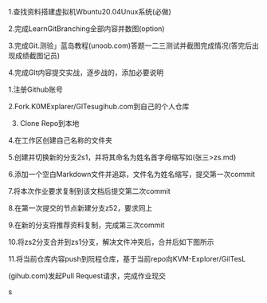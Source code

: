 1.查找资料搭建虚拟机Wbuntu20.04Unux系统(必做)

2.完成LearnGitBranching全部内容并数图(option)

3.完成Git.测验」蓝岛教程(unoob.com)答题一二三测试并截图完成情况(答完后出现成绩截图记员)

4.完成Glt内容提交实战，逐步战的，添加必要说明

1.注册Github账号

2.Fork.K0MExplarer/GlTesugihub.com到自己的个人仓库

3. Clone Repo到本地

4.在工作区创建自己名称的文件夹

5.创建并切换新的分支2s1，并将其命名为姓名首字母缩写如(张三>zs.md)

6.添加一个空白Markdown文件并追踪，文件名为姓名缩写，提交第一次commit

7.将本次作业要求复制到该文档后提交第二次commit

8.在第一次提交的节点新建分支z52，要求同上

9.在新的分支将推荐资料复制，完成第三次commit

10.将zs2分支合并到zs1分支，解决文件冲突后，合并后如下图所示

11.将当前仓库内容push到阮程仓库，基于当前repo向KVM-Explorer/GilTesL

(gihub.com)发起Pull Request请求，完成作业现交

s
